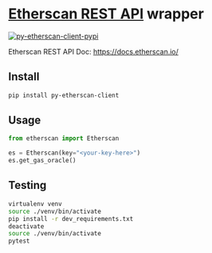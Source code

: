 # [Etherscan REST API](https://etherscan.io/) wrapper

[![py-etherscan-client-pypi](https://img.shields.io/pypi/v/py-etherscan-client.svg)](https://pypi.python.org/pypi/py-etherscan-client)

Etherscan REST API Doc: https://docs.etherscan.io/

## Install

```bash
pip install py-etherscan-client
```

## Usage

```python
from etherscan import Etherscan

es = Etherscan(key="<your-key-here>")
es.get_gas_oracle()
```

## Testing

```bash
virtualenv venv
source ./venv/bin/activate
pip install -r dev_requirements.txt
deactivate
source ./venv/bin/activate
pytest
```
